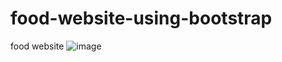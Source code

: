 # food-website-using-bootstrap
food website
![image](https://github.com/LocharlaSravani/food-website-using-bootstrap/assets/155865906/52e67ee8-e21f-4521-b5a3-54c742874ad3)
